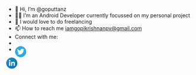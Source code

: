 - 👋 Hi, I’m @goputtanz
- 👨‍💻 I’m an Android Developer currently focussed on my personal project
- 💞️ I would love to do freelancing
- 📫 How to reach me iamgopikrishnanpv@gmail.com
- Connect with me:
- <a href="https://twitter.com/Gopikrishnnpv?t=T-jis_LphGBc6pdRUpns_Q&s=09">
- <img align="left" src="https://raw.githubusercontent.com/goputtanz/goputtanz/main/images/twitter.svg" alt="icon | Twitter" width="30px"/></a>
<a href="https://www.linkedin.com/in/gopi-krishnan-b46314210">
<img align="left" src="https://raw.githubusercontent.com/goputtanz/goputtanz/main/images/linkedin.svg" alt="icon | LinkedIn" width="30px"/>
</a>


